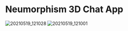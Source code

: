 # Neumorphism 3D Chat App

![20210519_121028](https://user-images.githubusercontent.com/83895108/118770302-ca1a5900-b89e-11eb-9a10-0dc9d6d8dbdf.gif)
![20210519_121001](https://user-images.githubusercontent.com/83895108/118770374-e28a7380-b89e-11eb-9057-08c01a87bca4.gif)
